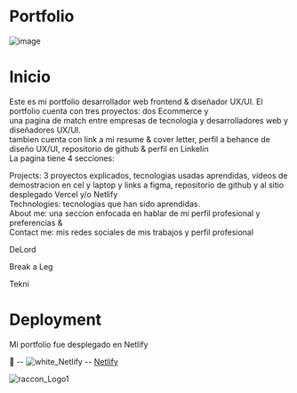 # Portfolio</br>

![image](https://github.com/DIGORACCOON4279/Portfolio/assets/88150970/e4ba49ee-d6aa-41ba-a477-db8f11685fc9)

# Inicio</br>

Este es mi portfolio desarrollador web frontend & diseñador UX/UI. El portfolio cuenta con tres proyectos: dos Ecommerce y </br>
una pagina de match entre empresas de tecnologia y desarrolladores web y diseñadores UX/UI.</br>
tambien cuenta con link a mi resume & cover letter, perfil a behance de diseño UX/UI, repositorio de github & perfil en LinkeIin</br>
La pagina tiene 4 secciones: </br>

Projects: 3 proyectos explicados, tecnologias usadas aprendidas, videos de demostracion en cel y laptop y links a figma, repositorio de github y al sitio desplegado Vercel y/o Netlify</br>
Technologies: tecnologias que han sido aprendidas. </br>
About me: una seccion enfocada en hablar de mi perfil profesional y preferencias & </br>
Contact me: mis redes sociales de mis trabajos y perfil profesional </br>


DeLord</br>

Break a Leg</br>

Tekni</br>

# Deployment </br>
Mi portfolio fue desplegado en Netlify</br>

🚀 -- ![white_Netlify](https://github.com/DIGORACCOON4279/Portfolio/assets/88150970/eb148dd1-5b6c-4e92-a1e2-46176052ad17) 
-- [Netlify](https://65e247fef6822d27af3fb846--portfolioraccoon.netlify.app/#) </br>


![raccon_Logo1](https://github.com/DIGORACCOON4279/Portfolio/assets/88150970/947dd6ff-ce2b-4a94-bf44-4f9536ca46cc)</br>
